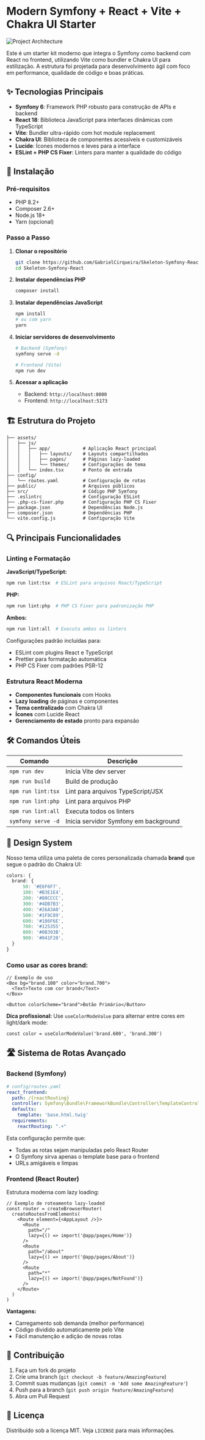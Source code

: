 # Modern Symfony + React + Vite + Chakra UI Starter

![Project Architecture](https://github.com/user-attachments/assets/879c752c-fc46-4581-9761-df564a551129)

Este é um starter kit moderno que integra o Symfony como backend com React no frontend, utilizando Vite como bundler e Chakra UI para estilização. A estrutura foi projetada para desenvolvimento ágil com foco em performance, qualidade de código e boas práticas.

## ✨ Tecnologias Principais

- **Symfony 6**: Framework PHP robusto para construção de APIs e backend
- **React 18**: Biblioteca JavaScript para interfaces dinâmicas com TypeScript
- **Vite**: Bundler ultra-rápido com hot module replacement
- **Chakra UI**: Biblioteca de componentes acessíveis e customizáveis
- **Lucide**: Ícones modernos e leves para a interface
- **ESLint + PHP CS Fixer**: Linters para manter a qualidade do código

## 🚀 Instalação

### Pré-requisitos

- PHP 8.2+
- Composer 2.6+
- Node.js 18+
- Yarn (opcional)

### Passo a Passo

1. **Clonar o repositório**
   ```bash
   git clone https://github.com/GabrielCirqueira/Skeleton-Symfony-React.git
   cd Skeleton-Symfony-React
   ```

2. **Instalar dependências PHP**
   ```bash
   composer install
   ```

3. **Instalar dependências JavaScript**
   ```bash
   npm install
   # ou com yarn
   yarn
   ```

4. **Iniciar servidores de desenvolvimento**
   ```bash
   # Backend (Symfony)
   symfony serve -d
   
   # Frontend (Vite)
   npm run dev
   ```

5. **Acessar a aplicação**
   - Backend: `http://localhost:8000`
   - Frontend: `http://localhost:5173`

## 🏗️ Estrutura do Projeto

```
├── assets/
│   ├── js/
│   │   ├── app/            # Aplicação React principal
│   │   │   ├── layouts/    # Layouts compartilhados
│   │   │   ├── pages/      # Páginas lazy-loaded
│   │   │   └── themes/     # Configurações de tema
│   │   └── index.tsx       # Ponto de entrada
├── config/
│   └── routes.yaml         # Configuração de rotas
├── public/                 # Arquivos públicos
├── src/                    # Código PHP Symfony
├── .eslintrc               # Configuração ESLint
├── .php-cs-fixer.php       # Configuração PHP CS Fixer
├── package.json            # Dependências Node.js
├── composer.json           # Dependências PHP
└── vite.config.js          # Configuração Vite
```

## 🔍 Principais Funcionalidades

### Linting e Formatação

**JavaScript/TypeScript:**
```bash
npm run lint:tsx  # ESLint para arquivos React/TypeScript
```

**PHP:**
```bash
npm run lint:php  # PHP CS Fixer para padronização PHP
```

**Ambos:**
```bash
npm run lint:all  # Executa ambos os linters
```

Configurações padrão incluídas para:
- ESLint com plugins React e TypeScript
- Prettier para formatação automática
- PHP CS Fixer com padrões PSR-12

### Estrutura React Moderna

- **Componentes funcionais** com Hooks
- **Lazy loading** de páginas e componentes
- **Tema centralizado** com Chakra UI
- **Ícones** com Lucide React
- **Gerenciamento de estado** pronto para expansão

## 🛠️ Comandos Úteis

| Comando                | Descrição                                  |
|------------------------|-------------------------------------------|
| `npm run dev`          | Inicia Vite dev server                    |
| `npm run build`        | Build de produção                         |
| `npm run lint:tsx`     | Lint para arquivos TypeScript/JSX         |
| `npm run lint:php`     | Lint para arquivos PHP                    |
| `npm run lint:all`     | Executa todos os linters                  |
| `symfony serve -d`     | Inicia servidor Symfony em background     |

## 🎨 Design System
 
Nosso tema utiliza uma paleta de cores personalizada chamada **brand** que segue o padrão do Chakra UI:

```ts
colors: {
  brand: {
      50: '#E6F6F7',
      100: '#B3E1E4',
      200: '#80CCCC',
      300: '#4DB7B3',
      400: '#26A3A0',
      500: '#1F8C89',
      600: '#186F6E',
      700: '#125355',
      800: '#0B393B',
      900: '#041F20',
  }
}
```

### Como usar as cores brand:
```tsx
// Exemplo de uso
<Box bg="brand.100" color="brand.700">
  <Text>Texto com cor brand</Text>
</Box>

<Button colorScheme="brand">Botão Primário</Button>
```

**Dica profissional:** Use `useColorModeValue` para alternar entre cores em light/dark mode:
```tsx
const color = useColorModeValue('brand.600', 'brand.300')
```

## 🛣️ Sistema de Rotas Avançado

### Backend (Symfony)
```yaml
# config/routes.yaml
react_frontend:
  path: /{reactRouting}
  controller: Symfony\Bundle\FrameworkBundle\Controller\TemplateController::templateAction
  defaults:
    template: 'base.html.twig'
  requirements:
    reactRouting: ".+"
```

Esta configuração permite que:
- Todas as rotas sejam manipuladas pelo React Router
- O Symfony sirva apenas o template base para o frontend
- URLs amigáveis e limpas

### Frontend (React Router)
Estrutura moderna com lazy loading:

```tsx
// Exemplo de roteamento lazy-loaded
const router = createBrowserRouter(
  createRoutesFromElements(
    <Route element={<AppLayout />}>
      <Route 
        path="/" 
        lazy={() => import('@app/pages/Home')} 
      />
      <Route 
        path="/about" 
        lazy={() => import('@app/pages/About')} 
      />
      <Route 
        path="*" 
        lazy={() => import('@app/pages/NotFound')} 
      />
    </Route>
  )
)
```

**Vantagens:**
- Carregamento sob demanda (melhor performance)
- Código dividido automaticamente pelo Vite
- Fácil manutenção e adição de novas rotas

## 🤝 Contribuição

1. Faça um fork do projeto
2. Crie uma branch (`git checkout -b feature/AmazingFeature`)
3. Commit suas mudanças (`git commit -m 'Add some AmazingFeature'`)
4. Push para a branch (`git push origin feature/AmazingFeature`)
5. Abra um Pull Request

## 📄 Licença

Distribuído sob a licença MIT. Veja `LICENSE` para mais informações.